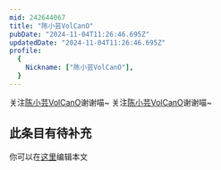 ```yaml
---
mid: 242644067
title: "陈小芸VolCanO"
pubDate: "2024-11-04T11:26:46.695Z"
updatedDate: "2024-11-04T11:26:46.695Z"
profile:
  {
    Nickname: ["陈小芸VolCanO"],
  }
---
```


关注[陈小芸VolCanO](https://space.bilibili.com/242644067)谢谢喵~ 关注[陈小芸VolCanO](https://space.bilibili.com/242644067)谢谢喵~

## 此条目有待补充
你可以在[这里](https://github.com/Yuhanawa/VTuber.ICU/edit/master/src/content/v/陈小芸VolCanO/index.md)编辑本文

